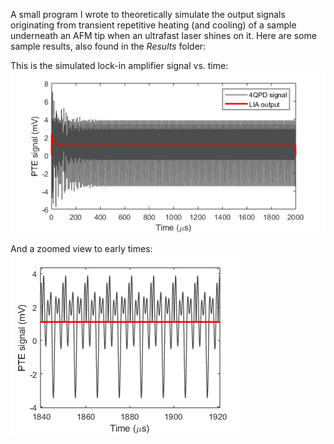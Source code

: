 A small program I wrote to theoretically simulate the output signals originating from transient repetitive heating (and cooling) of a sample underneath an AFM tip when an ultrafast laser shines on it.
Here are some sample results, also found in the *Results* folder:

This is the simulated lock-in amplifier signal vs. time:
![Lock-in amplifier signal vs. time](Results/LIA_signal_vs_time.png)

And a zoomed view to early times:
![Lock-in amplifier signal vs. time (zoom)](Results/LIA_signal_vs_time_zoom.png)
